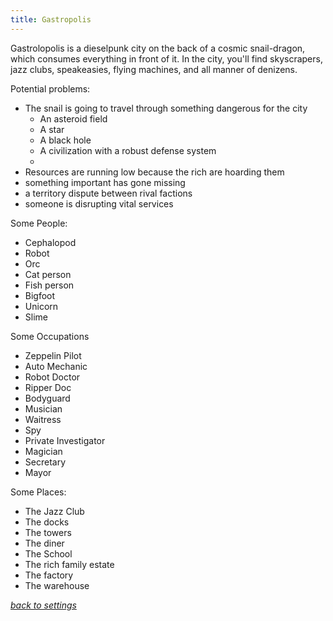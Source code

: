 ```yaml
---
title: Gastropolis
---
```

Gastrolopolis is a dieselpunk city on the back of a cosmic snail-dragon, which consumes everything in front of it. In the city, you'll find skyscrapers, jazz clubs, speakeasies, flying machines, and all manner of denizens. 

Potential problems:

- The snail is going to travel through something dangerous for the city
    - An asteroid field
    - A star
    - A black hole
    - A civilization with a robust defense system
    - 
- Resources are running low because the rich are hoarding them
- something important has gone missing
- a territory dispute between rival factions
- someone is disrupting vital services

Some People:
- Cephalopod
- Robot
- Orc
- Cat person
- Fish person
- Bigfoot
- Unicorn
- Slime

Some Occupations
- Zeppelin Pilot
- Auto Mechanic
- Robot Doctor
- Ripper Doc
- Bodyguard
- Musician
- Waitress
- Spy
- Private Investigator
- Magician
- Secretary
- Mayor

Some Places:
- The Jazz Club
- The docks
- The towers
- The diner
- The School
- The rich family estate
- The factory
- The warehouse

*[back to settings](https://pennylescroche.github.io/Distorted-Domains/setting)*